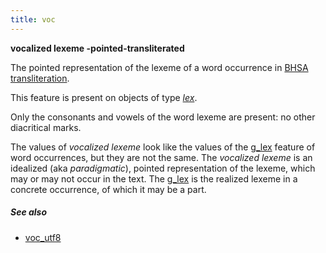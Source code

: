 ```yaml
---
title: voc
---
```


**vocalized lexeme -pointed-transliterated**

The pointed representation of the lexeme of a word occurrence in 
[BHSA transliteration]({{site.shebanq}}/static/docs/BHSA-transcription.pdf).

This feature is present on objects of type [*lex*](otype).

Only the consonants and vowels of the word lexeme are present: no other diacritical marks.

The values of *vocalized lexeme* look like the values of the [g_lex](g_lex) feature
of word occurrences, but they are not the same.
The *vocalized lexeme* is an idealized (aka *paradigmatic*), pointed representation of the lexeme,
which may or may not occur in the text.
The [g_lex](g_lex) is the realized lexeme in a concrete occurrence, of which it may be a part.

##### See also

* [voc_utf8](voc_utf8)

